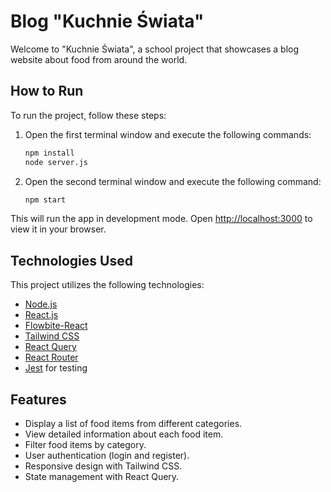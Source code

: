 # Blog "Kuchnie Świata"
Welcome to "Kuchnie Świata", a school project that showcases a blog website about food from around the world.

## How to Run
To run the project, follow these steps:
1. Open the first terminal window and execute the following commands:
    ```bash
    npm install
    node server.js
    ```
2. Open the second terminal window and execute the following command:
    ```bash
    npm start
    ```
This will run the app in development mode. Open [http://localhost:3000](http://localhost:3000) to view it in your browser.

## Technologies Used
This project utilizes the following technologies:
- [Node.js](https://nodejs.org/en)
- [React.js](https://react.dev/)
- [Flowbite-React](https://flowbite-react.com/)
- [Tailwind CSS](https://tailwindcss.com/)
- [React Query](https://tanstack.com/query/v5/docs/framework/react/overview)
- [React Router](https://reactrouter.com/)
- [Jest](https://jestjs.io/) for testing

## Features
- Display a list of food items from different categories.
- View detailed information about each food item.
- Filter food items by category.
- User authentication (login and register).
- Responsive design with Tailwind CSS.
- State management with React Query.